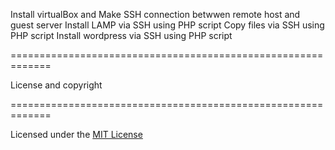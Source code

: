 Install virtualBox and Make SSH connection betwwen remote host and guest server 
Install LAMP via SSH using PHP script
Copy files via SSH using PHP script 
Install wordpress via SSH using PHP script


=============================================================


License and copyright


=============================================================



Licensed under the [MIT License](LICENSE)
